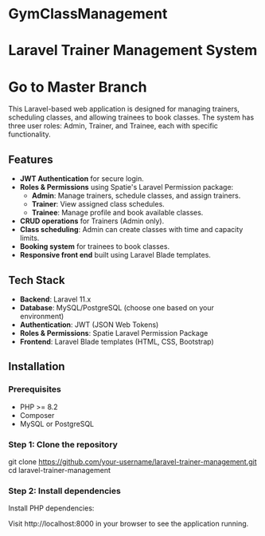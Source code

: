 # GymClassManagement
# Laravel Trainer Management System
# Go to Master Branch

This Laravel-based web application is designed for managing trainers, scheduling classes, and allowing trainees to book classes. The system has three user roles: Admin, Trainer, and Trainee, each with specific functionality.

## Features

- **JWT Authentication** for secure login.
- **Roles & Permissions** using Spatie's Laravel Permission package:
  - **Admin**: Manage trainers, schedule classes, and assign trainers.
  - **Trainer**: View assigned class schedules.
  - **Trainee**: Manage profile and book available classes.
- **CRUD operations** for Trainers (Admin only).
- **Class scheduling**: Admin can create classes with time and capacity limits.
- **Booking system** for trainees to book classes.
- **Responsive front end** built using Laravel Blade templates.
  
## Tech Stack

- **Backend**: Laravel 11.x
- **Database**: MySQL/PostgreSQL (choose one based on your environment)
- **Authentication**: JWT (JSON Web Tokens)
- **Roles & Permissions**: Spatie Laravel Permission Package
- **Frontend**: Laravel Blade templates (HTML, CSS, Bootstrap)

## Installation

### Prerequisites

- PHP >= 8.2
- Composer
- MySQL or PostgreSQL


### Step 1: Clone the repository

git clone https://github.com/your-username/laravel-trainer-management.git
cd laravel-trainer-management
### Step 2: Install dependencies
Install PHP dependencies:

Visit http://localhost:8000 in your browser to see the application running.
